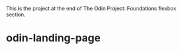 This is the project at the end of The Odin Project: Foundations flexbox section.

# odin-landing-page
